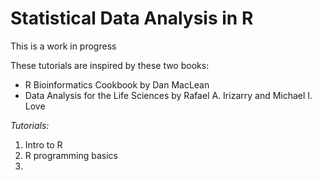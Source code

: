 # Statistical Data Analysis in R
This is a work in progress

These tutorials are inspired by these two books:
- R Bioinformatics Cookbook by Dan MacLean
- Data Analysis for the Life Sciences by Rafael A. Irizarry and Michael I. Love

*Tutorials:*
1. Intro to R
2. R programming basics
3.